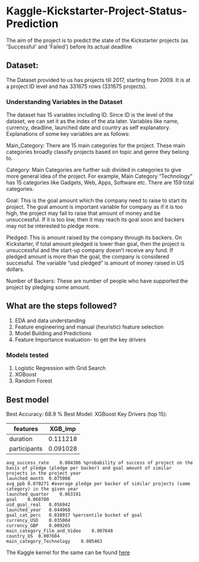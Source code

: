 # Kaggle-Kickstarter-Project-Status-Prediction

The aim of the project is to predict the state of the Kickstarter projects (as 'Successful' and 'Failed') before its actual deadline

## Dataset:
The Dataset provided to us has projects till 2017, starting from 2009.
It is at a project ID level and has 331675 rows (331675 projects).

### Understanding Variables in the Dataset

The dataset has 15 variables including ID. Since ID is the level of the dataset, we can set it as the index of the ata later. Variables like name, currency, deadline, launched date and country as self explanatory. Explanations of some key variables are as follows:

Main_Category: There are 15 main categories for the project. These main categories broadly classify projects based on topic and genre they belong to.

Category: Main Categories are further sub divided in categories to give more general idea of the project. For example, Main Category “Technology” has 15 categories like Gadgets, Web, Apps, Software etc. There are 159 total categories.

Goal: This is the goal amount which the company need to raise to start its project. The goal amount is important variable for company as if it is too high, the project may fail to raise that amount of money and be unsuccessful. If it is too low, then it may reach its goal soon and backers may not be interested to pledge more.

Pledged: This is amount raised by the company through its backers. On Kickstarter, if total amount pledged is lower than goal, then the project is unsuccessful and the start-up company doesn’t receive any fund. If pledged amount is more than the goal, the company is considered successful. The variable “usd pledged” is amount of money raised in US dollars.

Number of Backers: These are number of people who have supported the project by pledging some amount.

## What are the steps followed?
1. EDA and data understanding
2. Feature engineering and manual (heuristic) feature selection
3. Model Building and Predictions
4. Feature Importance evaluation- to get the key drivers

### Models tested
1. Logistic Regression with Grid Search
2. XGBoost
3. Random Forest

## Best model 
Best Accuracy: 68.9 %
Best Model: XGBoost
Key Drivers (top 15):

|features	| XGB_imp       |
| ------------- | ------------- |
|	duration|	0.111218|   %duration is the difference between deadline and launch date
|  participants	|       0.091028| %number of projects launched in the same year-quarter with the same goal bucket in the same category
	avg_success_rate	0.084386 %probability of success of project on the basis of pledge (pledge per backer) and goal amount of similar projects in the project year
	launched_month	0.075908
	avg_ppb	0.070271 #average pledge per backer of similar projects (same category) in the given year
	launched_quarter	0.063191
	goal	0.060700
	usd_goal_real	0.056942
	launched_year	0.044968
	goal_cat_perc	0.038937 %percentile bucket of goal
	currency_USD	0.035004
	currency_GBP	0.009265
	main_category_Film_and_Video	0.007648
	country_US	0.007604
	main_category_Technology	0.005463


The Kaggle kernel for the same can be found [here](https://www.kaggle.com/srishti280992/data-preprocessing-feature-engg-prediction)
